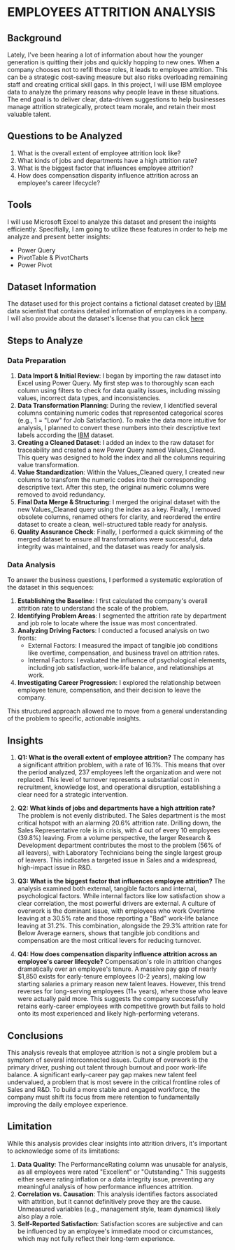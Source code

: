 # **EMPLOYEES ATTRITION ANALYSIS**

## **Background**
Lately, I've been hearing a lot of information about how the younger generation is quitting their jobs and quickly hopping to new ones. When a company chooses not to refill those roles, it leads to employee attrition. This can be a strategic cost-saving measure but also risks overloading remaining staff and creating critical skill gaps. In this project, I will use IBM employee data to analyze the primary reasons why people leave in these situations. The end goal is to deliver clear, data-driven suggestions to help businesses manage attrition strategically, protect team morale, and retain their most valuable talent.

## **Questions to be Analyzed**
1. What is the overall extent of employee attrition look like?
2. What kinds of jobs and departments have a high attrition rate?
3. What is the biggest factor that influences employee attrition?
4. How does compensation disparity influence attrition across an employee's career lifecycle?

## **Tools**
I will use Microsoft Excel to analyze this dataset and present the insights efficiently. Specifially, I am going to utilize these features in order to help me analyze and present better insights:
- Power Query
- PivotTable & PivotCharts
- Power Pivot

## **Dataset Information**
The dataset used for this project contains a fictional dataset created by [IBM](https://www.kaggle.com/datasets/pavansubhasht/ibm-hr-analytics-attrition-dataset) data scientist that contains detailed information of employees in a company. I will also provide about the dataset's license that you can click [here](https://opendatacommons.org/licenses/dbcl/1-0/)

## **Steps to Analyze**
### Data Preparation
1. **Data Import & Initial Review**: I began by importing the raw dataset into Excel using Power Query. My first step was to thoroughly scan each column using filters to check for data quality issues, including missing values, incorrect data types, and inconsistencies.
2. **Data Transformation Planning**: During the review, I identified several columns containing numeric codes that represented categorical scores (e.g., 1 = "Low" for Job Satisfaction). To make the data more intuitive for analysis, I planned to convert these numbers into their descriptive text labels according the [IBM](https://www.kaggle.com/datasets/pavansubhasht/ibm-hr-analytics-attrition-dataset) dataset.
3. **Creating a Cleaned Dataset**: I added an index to the raw dataset for traceability and created a new Power Query named Values_Cleaned. This query was designed to hold the index and all the columns requiring value transformation.
4. **Value Standardization**: Within the Values_Cleaned query, I created new columns to transform the numeric codes into their corresponding descriptive text. After this step, the original numeric columns were removed to avoid redundancy.
5. **Final Data Merge & Structuring**: I merged the original dataset with the new Values_Cleaned query using the index as a key. Finally, I removed obsolete columns, renamed others for clarity, and reordered the entire dataset to create a clean, well-structured table ready for analysis.
6. **Quality Assurance Check**: Finally, I performed a quick skimming of the merged dataset to ensure all transformations were successful, data integrity was maintained, and the dataset was ready for analysis.

### Data Analysis
To answer the business questions, I performed a systematic exploration of the dataset in this sequences:
1. **Establishing the Baseline**: I first calculated the company's overall attrition rate to understand the scale of the problem.
2. **Identifying Problem Areas**: I segmented the attrition rate by department and job role to locate where the issue was most concentrated.
3. **Analyzing Driving Factors**: I conducted a focused analysis on two fronts:
   - External Factors: I measured the impact of tangible job conditions like overtime, compensation, and business travel on attrition rates.
   - Internal Factors: I evaluated the influence of psychological elements, including job satisfaction, work-life balance, and relationships at work.
4. **Investigating Career Progression**: I explored the relationship between employee tenure, compensation, and their decision to leave the company.

This structured approach allowed me to move from a general understanding of the problem to specific, actionable insights.

## **Insights**
1. **Q1: What is the overall extent of employee attrition?**
The company has a significant attrition problem, with a rate of 16.1%. This means that over the period analyzed, 237 employees left the organization and were not replaced. This level of turnover represents a substantial cost in recruitment, knowledge lost, and operational disruption, establishing a clear need for a strategic intervention.

2. **Q2: What kinds of jobs and departments have a high attrition rate?**
The problem is not evenly distributed. The Sales department is the most critical hotspot with an alarming 20.6% attrition rate. Drilling down, the Sales Representative role is in crisis, with 4 out of every 10 employees (39.8%) leaving. From a volume perspective, the larger Research & Development department contributes the most to the problem (56% of all leavers), with Laboratory Technicians being the single largest group of leavers. This indicates a targeted issue in Sales and a widespread, high-impact issue in R&D.

3. **Q3: What is the biggest factor that influences employee attrition?**
The analysis examined both external, tangible factors and internal, psychological factors. While internal factors like low satisfaction show a clear correlation, the most powerful drivers are external. A culture of overwork is the dominant issue, with employees who work Overtime leaving at a 30.5% rate and those reporting a "Bad" work-life balance leaving at 31.2%. This combination, alongside the 29.3% attrition rate for Below Average earners, shows that tangible job conditions and compensation are the most critical levers for reducing turnover.

4. **Q4: How does compensation disparity influence attrition across an employee's career lifecycle?**
Compensation's role in attrition changes dramatically over an employee's tenure. A massive pay gap of nearly $1,850 exists for early-tenure employees (0-2 years), making low starting salaries a primary reason new talent leaves. However, this trend reverses for long-serving employees (11+ years), where those who leave were actually paid more. This suggests the company successfully retains early-career employees with competitive growth but fails to hold onto its most experienced and likely high-performing veterans.

## **Conclusions**
This analysis reveals that employee attrition is not a single problem but a symptom of several interconnected issues. Culture of overwork is the primary driver, pushing out talent through burnout and poor work-life balance. A significant early-career pay gap makes new talent feel undervalued, a problem that is most severe in the critical frontline roles of Sales and R&D. To build a more stable and engaged workforce, the company must shift its focus from mere retention to fundamentally improving the daily employee experience.

## **Limitation**
While this analysis provides clear insights into attrition drivers, it's important to acknowledge some of its limitations:
1. **Data Quality**: The PerformanceRating column was unusable for analysis, as all employees were rated "Excellent" or "Outstanding." This suggests either severe rating inflation or a data integrity issue, preventing any meaningful analysis of how performance influences attrition.
2. **Correlation vs. Causation**: This analysis identifies factors associated with attrition, but it cannot definitively prove they are the cause. Unmeasured variables (e.g., management style, team dynamics) likely also play a role.
3. **Self-Reported Satisfaction**: Satisfaction scores are subjective and can be influenced by an employee's immediate mood or circumstances, which may not fully reflect their long-term experience.

